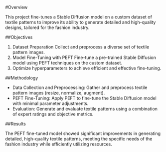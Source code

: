 #Overview

This project fine-tunes a Stable Diffusion model on a custom dataset of textile patterns to improve its ability to generate detailed and high-quality designs, tailored for the fashion industry.

##Objectives

1. Dataset Preparation
Collect and preprocess a diverse set of textile pattern images.
2. Model Fine-Tuning with PEFT
Fine-tune a pre-trained Stable Diffusion model using PEFT techniques on the custom dataset.
3. Optimize hyperparameters to achieve efficient and effective fine-tuning.

##Methodology

- Data Collection and Preprocessing:
Gather and preprocess textile pattern images (resize, normalize, augment).
- PEFT Fine-Tuning:
Apply PEFT to fine-tune the Stable Diffusion model with minimal parameter adjustments.
- Evaluation:
Generate and evaluate textile patterns using a combination of expert ratings and objective metrics.

##Results

The PEFT fine-tuned model showed significant improvements in generating detailed, high-quality textile patterns, meeting the specific needs of the fashion industry while efficiently utilizing resources.

